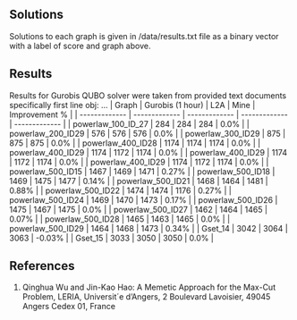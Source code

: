 ## Solutions
Solutions to each graph is given in /data/results.txt file as a binary vector with a label of score and graph above.

## Results
Results for Gurobis QUBO solver were taken from provided text documents specifically first line obj: ...
| Graph  | Gurobis (1 hour) | L2A | Mine | Improvement % |
| ------------- | ------------- | ------------- | ------------- | ------------- | 
| powerlaw_100_ID_27 | 284 | 284 | 284 | 0.0% | 
| powerlaw_200_ID29 | 576 | 576 | 576 | 0.0% | 
| powerlaw_300_ID29 | 875 | 875 | 875 | 0.0% | 
| powerlaw_400_ID28 | 1174 | 1174 | 1174 | 0.0% | 
| powerlaw_400_ID29 | 1174 | 1172 | 1174 | 0.0% | 
| powerlaw_400_ID29 | 1174 | 1172 | 1174 | 0.0% | 
| powerlaw_400_ID29 | 1174 | 1172 | 1174 | 0.0% | 
| powerlaw_500_ID15 | 1467 | 1469 | 1471 | 0.27% | 
| powerlaw_500_ID18 | 1469 | 1475 | 1477 | 0.14% | 
| powerlaw_500_ID21 | 1468 | 1464 | 1481 | 0.88% | 
| powerlaw_500_ID22 | 1474 | 1474 | 1176 | 0.27% | 
| powerlaw_500_ID24 | 1469 | 1470 | 1473 | 0.17% | 
| powerlaw_500_ID26 | 1475 | 1467 | 1475 | 0.0% | 
| powerlaw_500_ID27 | 1462 | 1464 | 1465 | 0.07% | 
| powerlaw_500_ID28 | 1465 | 1463 | 1465 | 0.0% | 
| powerlaw_500_ID29 | 1464 | 1468 | 1473 | 0.34% | 
| Gset_14 | 3042 | 3064 | 3063 | -0.03% | 
| Gset_15 | 3033 | 3050 | 3050 | 0.0% | 

## References

1) Qinghua Wu and Jin-Kao Hao: A Memetic Approach for the Max-Cut Problem, LERIA, Universit´e d’Angers, 2 Boulevard Lavoisier, 49045 Angers Cedex 01, France
